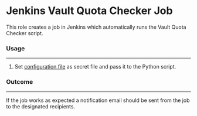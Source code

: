 Jenkins Vault Quota Checker Job
=====================

This role creates a job in Jenkins which automatically runs the Vault Quota Checker script. 

### Usage
---------

1. Set [configuration file](/VaultQuotaChecker/configuration.example.json) as secret file and pass it to the Python script.

### Outcome
-----------

If the job works as expected a notification email should be sent from the job to the designated recipients.
